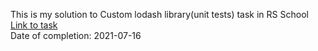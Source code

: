 This is my solution to Custom lodash library(unit tests) task in RS School   
[Link to task](https://github.com/rolling-scopes-school/tasks/blob/master/tasks/custom-lodash(unit%20%20tests).md)  
Date of completion: 2021-07-16